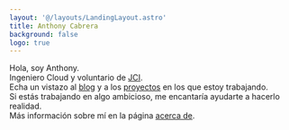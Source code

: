 ```yaml
---
layout: '@/layouts/LandingLayout.astro'
title: Anthony Cabrera
background: false
logo: true
---
```


Hola, soy Anthony.\
Ingeniero Cloud y voluntario de [JCI](https://www.jciecuador.com/).\
Echa un vistazo al [blog](/posts/) y a los [proyectos](/projects/) en los que estoy trabajando.\
Si estás trabajando en algo ambicioso, me encantaría ayudarte a hacerlo realidad.\
Más información sobre mí en la página [acerca de](/about/).
